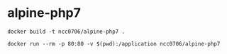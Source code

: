 # alpine-php7

    docker build -t ncc0706/alpine-php7 .
    
    docker run --rm -p 80:80 -v $(pwd):/application ncc0706/alpine-php7